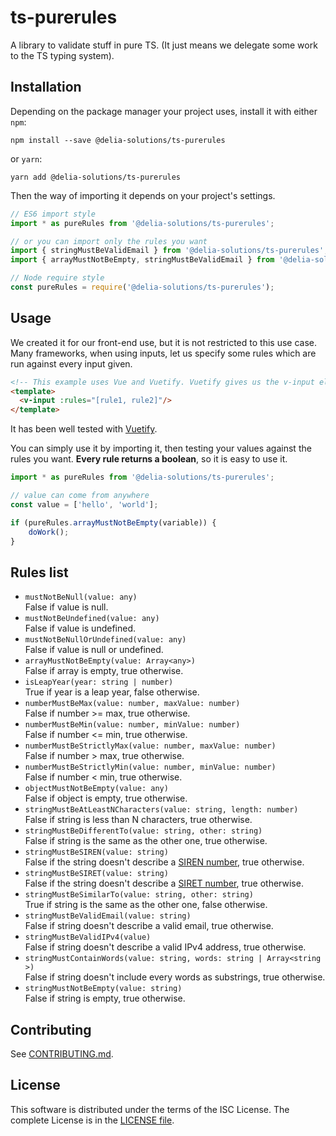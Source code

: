 # ts-purerules

A library to validate stuff in pure TS. (It just means we delegate some work to the TS typing system).


## Installation
Depending on the package manager your project uses, install it with either `npm`:
```
npm install --save @delia-solutions/ts-purerules
```

or `yarn`:
```
yarn add @delia-solutions/ts-purerules
```

Then the way of importing it depends on your project's settings.
``` typescript
// ES6 import style
import * as pureRules from '@delia-solutions/ts-purerules';

// or you can import only the rules you want
import { stringMustBeValidEmail } from '@delia-solutions/ts-purerules';
import { arrayMustNotBeEmpty, stringMustBeValidEmail } from '@delia-solutions/ts-purerules';
```

``` typescript
// Node require style
const pureRules = require('@delia-solutions/ts-purerules');
```


## Usage
We created it for our front-end use, but it is not restricted to this use case.
Many frameworks, when using inputs, let us specify some rules which are run against every input given.
``` html
<!-- This example uses Vue and Vuetify. Vuetify gives us the v-input element. -->
<template>
  <v-input :rules="[rule1, rule2]"/>
</template>
```

It has been well tested with [Vuetify](https://github.com/vuetifyjs/vuetify).

You can simply use it by importing it, then testing your values against the rules you want.
**Every rule returns a boolean**, so it is easy to use it.
```typescript
import * as pureRules from '@delia-solutions/ts-purerules';

// value can come from anywhere
const value = ['hello', 'world'];

if (pureRules.arrayMustNotBeEmpty(variable)) {
	doWork();
}
```


## Rules list
- `mustNotBeNull(value: any)`<br/>
  False if value is null.
- `mustNotBeUndefined(value: any)`<br/>
  False if value is undefined.
- `mustNotBeNullOrUndefined(value: any)`<br/>
  False if value is null or undefined.
- `arrayMustNotBeEmpty(value: Array<any>)`<br/>
  False if array is empty, true otherwise.
- `isLeapYear(year: string | number)`<br/>
  True if year is a leap year, false otherwise.
- `numberMustBeMax(value: number, maxValue: number)`<br/>
  False if number >= max, true otherwise.
- `numberMustBeMin(value: number, minValue: number)`<br/>
  False if number <= min, true otherwise.
- `numberMustBeStrictlyMax(value: number, maxValue: number)`<br/>
  False if number > max, true otherwise.
- `numberMustBeStrictlyMin(value: number, minValue: number)`<br/>
  False if number < min, true otherwise.
- `objectMustNotBeEmpty(value: any)`<br/>
  False if object is empty, true otherwise.
- `stringMustBeAtLeastNCharacters(value: string, length: number)`<br/>
  False if string is less than N characters, true otherwise.
- `stringMustBeDifferentTo(value: string, other: string)`<br/>
  False if string is the same as the other one, true otherwise.
- `stringMustBeSIREN(value: string)`<br/>
  False if the string doesn't describe a [SIREN number](https://en.wikipedia.org/wiki/SIREN_code), true otherwise.
- `stringMustBeSIRET(value: string)`<br/>
  False if the string doesn't describe a [SIRET number](https://en.wikipedia.org/wiki/SIRET_code), true otherwise.
- `stringMustBeSimilarTo(value: string, other: string)`<br/>
  True if string is the same as the other one, false otherwise.
- `stringMustBeValidEmail(value: string)`<br/>
  False if string doesn't describe a valid email, true otherwise.
- `stringMustBeValidIPv4(value)`<br/>
  False if string doesn't describe a valid IPv4 address, true otherwise.
- `stringMustContainWords(value: string, words: string | Array<string >)`<br/>
  False if string doesn't include every words as substrings, true otherwise.
- `stringMustNotBeEmpty(value: string)`<br/>
  False if string is empty, true otherwise.


## Contributing
See [CONTRIBUTING.md](https://github.com/Delia-Solutions/ts-purerules/blob/master/CONTRIBUTING.md).


## License
This software is distributed under the terms of the ISC License.
The complete License is in the [LICENSE file](https://github.com/Delia-Solutions/ts-purerules/blob/master/LICENSE).
